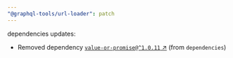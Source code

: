 ```yaml
---
"@graphql-tools/url-loader": patch
---
```

dependencies updates:
  - Removed dependency [`value-or-promise@^1.0.11` ↗︎](https://www.npmjs.com/package/value-or-promise/v/1.0.11) (from `dependencies`)
